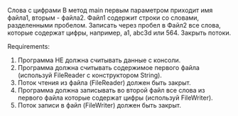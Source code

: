Слова с цифрами
В метод main первым параметром приходит имя файла1, вторым - файла2.
Файл1 содержит строки со словами, разделенными пробелом.
Записать через пробел в Файл2 все слова, которые содержат цифры, например, а1, abc3d или 564.
Закрыть потоки.


Requirements:
1. Программа НЕ должна считывать данные с консоли.
2. Программа должна считывать содержимое первого файла (используй FileReader c конструктором String).
3. Поток чтения из файла (FileReader) должен быть закрыт.
4. Программа должна записывать во второй файл все слова из первого файла которые содержат цифры (используй FileWriter).
5. Поток записи в файл (FileWriter) должен быть закрыт.
